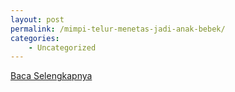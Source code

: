 ```yaml
---
layout: post
permalink: /mimpi-telur-menetas-jadi-anak-bebek/
categories:
    - Uncategorized
---
```


[Baca Selengkapnya](/04)